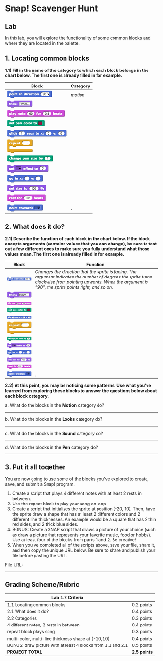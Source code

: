 # Snap! Scavenger Hunt

## Lab

In this lab, you will explore the functionality of some common blocks and where they are located in the palette.

## 1. Locating common blocks

**1.1) Fill in the name of the category to which each block belongs in the chart below. The first one is already filled in for example.**

| Block                                       | Category |
| ------------------------------------------- | -------- |
| ![point in direction](./assets/snapsvangerhunt_lab_pointindirection.png) | _motion_ |
| ![think](./assets/snapsvangerhunt_lab_think.png)                         |          |
| ![play notes](./assets/snapsvangerhunt_lab_playnotes.png)                |          |
| ![set pen color](./assets/snapsvangerhunt_lab_setpencolor.png)           |          |
| ![glide](./assets/snapsvangerhunt_lab_glide.png)                         |          |
| ![repeat](./assets/snapsvangerhunt_lab_repeat.png)                       |          |
| ![change pen size](./assets/snapsvangerhunt_lab_changepensize.png)       |          |
| ![set effect](./assets/snapsvangerhunt_lab_seteffect.png)                |          |
| ![go to x-y](./assets/snapsvangerhunt_lab_gotox-y.png)                   |          |
| ![set size](./assets/snapsvangerhunt_lab_setsize.png)                    |          |
| ![rest for beats](./assets/snapsvangerhunt_lab_restforbeats.png)         |          |
| ![point towards](./assets/snapsvangerhunt_lab_pointtowards.png)          |.         |


## 2. What does it do?

**2.1) Describe the function of each block in the chart below. If the block accepts arguments (contains values that you can change), be sure to test out a few different ones to make sure you fully understand what those values mean. The first one is already filled in for example.**

| Block                                                                                               | Function                                                                                                                                                                                                         |
| --------------------------------------------------------------------------------------------------- | ---------------------------------------------------------------------------------------------------------------------------------------------------------------------------------------------------------------- |
| ![point in direction](./assets/snapsvangerhunt_lab_pointindirection.png)                                                         | _Changes the direction that the sprite is facing. The argument indicates the number of degrees the sprite turns clockwise from pointing upwards. When the argument is "90", the sprite points right, and so on._ |
| ![think](./assets/snapsvangerhunt_lab_think.png)                                                                                 |                                                                                                                                                                                                                  |
| ![play notes](./assets/snapsvangerhunt_lab_playnotes.png)                                                                        |                                                                                                                                                                                                                  |
| ![set pen color](./assets/snapsvangerhunt_lab_setpencolor.png)                                                                   |                                                                                                                                                                                                                  |
| ![glide](./assets/snapsvangerhunt_lab_glide.png)                                                                                 |                                                                                                                                                                                                                  |
| ![repeat](./assets/snapsvangerhunt_lab_repeat.png)                                                                               |                                                                                                                                                                                                                  |
| ![change pen size](./assets/snapsvangerhunt_lab_changepensize.png)                                                               |                                                                                                                                                                                                                  |
| ![set effect](./assets/snapsvangerhunt_lab_seteffect.png)                                                                        |                                                                                                                                                                                                                  |
| ![go to x-y](./assets/snapsvangerhunt_lab_gotox-y.png)                                                                           |                                                                                                                                                                                                                  |
| ![set size](./assets/snapsvangerhunt_lab_setsize.png)                                                                            |                                                                                                                                                                                                                  |
| ![rest for beats](./assets/snapsvangerhunt_lab_restforbeats.png)                                                                 |                                                                                                                                                                                                                  |
| ![point towards](./assets/snapsvangerhunt_lab_pointtowards.png)                                                                  |.                                                                                                                                                                                                                |



**2.2) At this point, you may be noticing some patterns. Use what you've learned from exploring these blocks to answer the questions below about each block category.**

a. What do the blocks in the **Motion** category do?

* * *

b. What do the blocks in the **Looks** category do?

* * *

c. What do the blocks in the **Sound** category do?

* * *

d. What do the blocks in the **Pen** category do?

* * *

## 3. Put it all together

You are now going to use some of the blocks you've explored to create, save, and submit a Snap! program.

1.  Create a script that plays 4 different notes with at least 2 rests in between.
2.  Use the repeat block to play your song on loop
3.  Create a script that initializes the sprite at position (-20, 10). Then, have the sprite draw a shape that has at least 2 different colors and 2 different line thicknesses. An example would be a square that has 2 thin red sides, and 2 thick blue sides.
4.  BONUS: Create a SNAP script that draws a picture of your choice (such as draw a picture that represents your favorite music, food or hobby).  Use at least four of the blocks from parts 1 and 2.  Be creative!
5.  When you've completed all of the scripts above, save your file, share it, and then copy the unique URL below. Be sure to share and publish your file before pasting the URL.

File URL:

* * *
## Grading Scheme/Rubric

| **Lab 1.2 Criteria**                                          |                |
| ------------------------------------------------------------- | -------------- |
| 1.1 Locating common blocks                                    | 0.2 points     |
| 2.1 What does it do?                                          | 0.4 points     |
| 2.2 Categories                                                | 0.3 points     |
| 4 different notes, 2 rests in between                         | 0.4 points     |
| repeat block plays song                                       | 0.3 points     |
| multi-color, multi-line thickness shape at (-20,10)           | 0.4 points     |
| BONUS: draw picture with at least 4 blocks from 1.1 and 2.1   | 0.5 points     |
| **PROJECT TOTAL**                                             | **2.5 points** |
